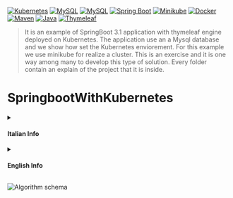 [![Kubernetes](https://img.shields.io/badge/Kubernetes-Deployment-blue?logo=kubernetes)](https://kubernetes.io/)
[![MySQL](https://img.shields.io/badge/MySQL-Database-orange?logo=mysql)](https://www.mysql.com/)
[![MySQL](https://img.shields.io/badge/MySQL-Container-blue?logo=mysql)](https://www.mysql.com/)
[![Spring Boot](https://img.shields.io/badge/Spring_Boot-Container-green?logo=spring)](https://spring.io/projects/spring-boot)
[![Minikube](https://img.shields.io/badge/Minikube-Kubernetes%20Local%20Cluster-blue?logo=minikube)](https://minikube.sigs.k8s.io/docs/start/)
[![Docker](https://img.shields.io/badge/Docker-Container%20Platform-blue?logo=docker)](https://www.docker.com/)
[![Maven](https://img.shields.io/badge/Apache_Maven-Build%20Automation-red?logo=apache-maven)](https://maven.apache.org/)
[![Java](https://img.shields.io/badge/Java-Programming%20Language-red?logo=java)](https://www.java.com/)
[![Thymeleaf](https://img.shields.io/badge/Thymeleaf-Template%20Engine-green)](https://www.thymeleaf.org/)

> It is an example of SpringBoot 3.1 application with thymeleaf engine deployed on Kubernetes. The application use an a Mysql database and we show how set the Kubernetes enviorement. 
For this example we use minikube for realize a cluster. This is an exercise and it is one way among many to develop this type of solution.
Every folder contain an explain of the project that it is inside.

# SpringbootWithKubernetes
<details>

<summary> <h4> Italian Info </h4> </summary>

## Deployment su Minikube (Italiano)

Questo documento descrive come effettuare il deploy dell'applicazione su Minikube utilizzando i file di configurazione di Kubernetes presenti nella directory `Kubernetes Configuration`.

### Prerequisiti

- [Minikube](https://minikube.sigs.k8s.io/docs/start/) installato e in esecuzione.
- [kubectl](https://kubernetes.io/docs/tasks/tools/install-kubectl/) Kubernetes installato.
- [Installer for Docker ](https://www.docker.com/products/kubernetes/)
- [Installer for Minikube ](https://minikube.sigs.k8s.io/docs/start/)
- 
### Procedura di Deployment

1. Apri un terminale e naviga alla root del progetto.
2. Esegui il seguente comando avviare minikube ``` minikube start ``` ![Algorithm schema](./img/Minikube_start.gif)
3. Esegui il seguente comando per applicare la configurazione di Kubernetes:
   1. ``` kubectl apply -f Kubernetes\ Configuration ``` e il comando 
   2. ``` minikube service app-service ```
   ![Algorithm schema](./img/Minikube_expose_service.gif)

### Risultato 
#### Architecture 
![Architecture schema](./img/Kubernetes_SpringBoot.png)
#### Web Application in funzione 
L'applicazione permette di salvare nel database la propria cripto valuta con diverse info. 
Il servizio permett di avere la valuta aggiornata al prezzo attuale ad ogni aggiornamento della pagina home.
![Algorithm schema](./img/Example_App.gif)
#### Spiegazione della configurazione di distribuzione 
![Algorithm schema](./img/sreen4.jpg)
</details>

<details>
<summary> <h4> English Info </h4></summary>

## Deployment on Minikube (English)
This document describes how to deploy the application on Minikube using the Kubernetes configuration files located in the Kubernetes Configuration directory.
### Prerequisites

- [Minikube](https://minikube.sigs.k8s.io/docs/start/)Minikube installed and running.
- [kubectl](https://kubernetes.io/docs/tasks/tools/install-kubectl/) Kubernetes installed.
- [Installer for Docker ](https://www.docker.com/products/kubernetes/)
- [Installer for Minikube ](https://minikube.sigs.k8s.io/docs/start/)
###  Deployment Procedure

  1. Open a terminal and navigate to the project root.
  2. Run the following command to start minikube ``` minikube start ``` ![Algorithm schema](./img/Minikube_start.gif)
  3. Run the following command to apply the Kubernetes configuration:
   1. ``` kubectl apply -f Kubernetes\ Configuration ``` e il comando ``` minikube service app-service ``` ![Algorithm schema](./img/Minikube_expose_service.gif)

### Result
#### Web Application running
The application allows you to save your crypto currency in the database with different info. 
The service allows you to have the currency updated at the current price with each update of the home page.
![Algorithm schema](./img/Example_App.gif)
#### Explain the deployment and SpringBoot configuration
![Algorithm schema](./img/sreen4.jpg)

#### Architecture 
![Architecture schema](./img/Kubernetes_SpringBoot.png)
</details>

![Algorithm schema](./img/Example_App.gif)
